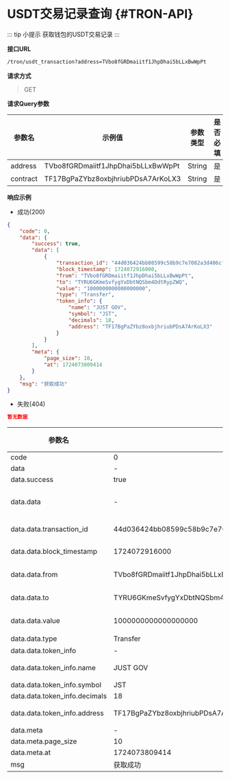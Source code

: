 # USDT交易记录查询 {#TRON-API}

::: tip 小提示
获取钱包的USDT交易记录
:::

**接口URL**

  ```sh
/tron/usdt_transaction?address=TVbo8fGRDmaiitf1JhpDhai5bLLxBwWpPt
  ```

**请求方式**

> GET

**请求Query参数**

| 参数名   | 示例值                             | 参数类型 | 是否必填 | 参数描述 |
| -------- | ---------------------------------- | -------- | -------- | -------- |
| address  | TVbo8fGRDmaiitf1JhpDhai5bLLxBwWpPt | String   | 是       | -        |
| contract | TF17BgPaZYbz8oxbjhriubPDsA7ArKoLX3 | String   | 是       | -        |



**响应示例**

* 成功(200)

```json
{
    "code": 0,
    "data": {
        "success": true,
        "data": [
            {
                "transaction_id": "44d036424bb08599c58b9c7e7082a3d406cf1beecfaa2a0a17f5d177662f37b5",
                "block_timestamp": 1724072916000,
                "from": "TVbo8fGRDmaiitf1JhpDhai5bLLxBwWpPt",
                "to": "TYRU6GKmeSvfygYxDbtNQSbm4DdtRypZWQ",
                "value": "1000000000000000000",
                "type": "Transfer",
                "token_info": {
                    "name": "JUST GOV",
                    "symbol": "JST",
                    "decimals": 18,
                    "address": "TF17BgPaZYbz8oxbjhriubPDsA7ArKoLX3"
                }
            }
        ],
        "meta": {
            "page_size": 10,
            "at": 1724073809414
        }
    },
    "msg": "获取成功"
}


```

* 失败(404)

```json
暂无数据
```

| 参数名                        | 示例值                                                           | 参数类型 | 参数描述     |
| ----------------------------- | ---------------------------------------------------------------- | -------- | ------------ |
| code                          | 0                                                                | Number   | -            |
| data                          | -                                                                | Object   |              |
| data.success                  | true                                                             | Boolean  | -            |
| data.data                     | -                                                                | Array    | 转账清单数据 |
| data.data.transaction_id      | 44d036424bb08599c58b9c7e7082a3d406cf1beecfaa2a0a17f5d177662f37b5 | String   | 转账Hash     |
| data.data.block_timestamp     | 1724072916000                                                    | Number   | 转账时间     |
| data.data.from                | TVbo8fGRDmaiitf1JhpDhai5bLLxBwWpPt                               | String   | 发送钱包     |
| data.data.to                  | TYRU6GKmeSvfygYxDbtNQSbm4DdtRypZWQ                               | String   | 接收钱包     |
| data.data.value               | 1000000000000000000                                              | String   | 转账数额     |
| data.data.type                | Transfer                                                         | String   | 类型         |
| data.data.token_info          | -                                                                | Object   | -            |
| data.data.token_info.name     | JUST GOV                                                         | String   | 代币名称     |
| data.data.token_info.symbol   | JST                                                              | String   | -            |
| data.data.token_info.decimals | 18                                                               | Number   | -            |
| data.data.token_info.address  | TF17BgPaZYbz8oxbjhriubPDsA7ArKoLX3                               | String   | 代币地址     |
| data.meta                     | -                                                                | Object   | -            |
| data.meta.page_size           | 10                                                               | Number   | -            |
| data.meta.at                  | 1724073809414                                                    | Number   | -            |
| msg                           | 获取成功                                                         | String   | -            |